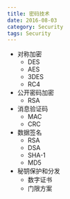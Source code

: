 ```yaml
---
title: 密码技术
date: 2016-08-03
category: Security
tags: Security
---
```


- 对称加密
    - DES
    - AES
    - 3DES
    - RC4
- 公开密码加密
    - RSA
- 消息验证码
    - MAC
    - CRC
- 数据签名
    - RSA
    - DSA
    - SHA-1
    - MD5
- 秘钥保护和分发
    - 数字证书
    - 门限方案

